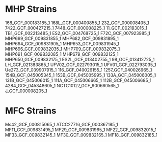 


# MHP Strains

168_GCF_000183185_1
168L_GCF_000400855_1
232_GCF_000008405_1
7422_GCF_000427215_1
7448_GCF_000008225_1
11_GCF_002193015_1
TB1_GCF_002213485_1
ES2_GCF_004768725_1
F72C_GCF_007923985_1
MHP699_GCF_009831855_1
MHP682_GCF_009831895_1
MHP694_GCF_009831905_1
MHP653_GCF_009831945_1
MHP696_GCF_009832035_1
MHP709_GCF_009832075_1
MHP691_GCF_009832085_1
MHP679_GCF_009832125_1
MHP650_GCF_009832175_1
ES2L_GCF_013402755_1
98_GCF_013412725_1
LH_GCF_021383865_1
UFV02_GCF_022793015_1
UFV01_GCF_022793035_1
Ue273_GCF_039907915_1
116_GCF_040026155_1
1257_GCF_040026965_1
154B_GCF_045005345_1
153B_GCF_045005995_1
133A_GCF_045006005_1
131B_GCF_045006015_1
111A_GCF_045006665_1
112B_GCF_045006685_1
4284_GCF_045348605_1
NCTC10127_GCF_900660565_1
J_GCF_000008205_1

# MFC Strains

Ms42_GCF_000815065_1
ATCC27716_GCF_000367185_1
MF11_GCF_009831495_1
MF29_GCF_009831965_1
MF22_GCF_009832015_1
MF33_GCF_009832145_1
MF30_GCF_009832165_1
MF18_GCF_009832185_1